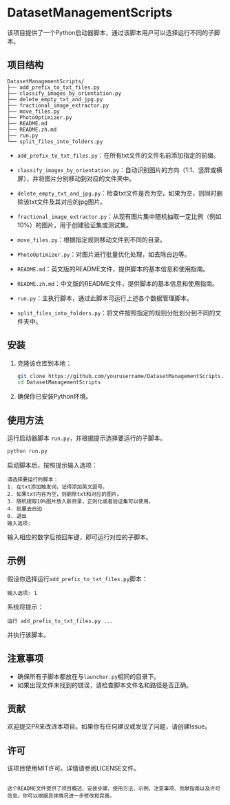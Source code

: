 # DatasetManagementScripts

该项目提供了一个Python启动器脚本，通过该脚本用户可以选择运行不同的子脚本。

## 项目结构

```
DatasetManagementScripts/
├── add_prefix_to_txt_files.py
├── classify_images_by_orientation.py
├── delete_empty_txt_and_jpg.py
├── fractional_image_extractor.py
├── move_files.py
├── PhotoOptimizer.py
├── README.md
├── README.zh.md
├── run.py
└── split_files_into_folders.py
```

- `add_prefix_to_txt_files.py`：在所有txt文件的文件名前添加指定的前缀。

- `classify_images_by_orientation.py`：自动识别图片的方向（1:1、竖屏或横屏），并将图片分别移动到对应的文件夹中。

- `delete_empty_txt_and_jpg.py`：检查txt文件是否为空，如果为空，则同时删除该txt文件及其对应的jpg图片。

- `fractional_image_extractor.py`：从现有图片集中随机抽取一定比例（例如10%）的图片，用于创建验证集或测试集。

- `move_files.py`：根据指定规则移动文件到不同的目录。

- `PhotoOptimizer.py`：对图片进行批量优化处理，如去除白边等。

- `README.md`：英文版的README文件，提供脚本的基本信息和使用指南。

- `README.zh.md`：中文版的README文件，提供脚本的基本信息和使用指南。

- `run.py`：主执行脚本，通过此脚本可运行上述各个数据管理脚本。

- `split_files_into_folders.py`：将文件按照指定的规则分批划分到不同的文件夹中。

## 安装

1. 克隆该仓库到本地：
    ```bash
    git clone https://github.com/yourusername/DatasetManagementScripts.git
    cd DatasetManagementScripts
    ```

2. 确保你已安装Python环境。

## 使用方法

运行启动器脚本 `run.py`，并根据提示选择要运行的子脚本。

```bash
python run.py
```

启动脚本后，按照提示输入选项：

```
请选择要运行的脚本：
1. 在txt添加触发词，记得添加英文逗号。
2. 如果txt内容为空，则删除txt和对应的图片。
3. 随机提取10%图片放入新目录，正则化或者验证集可以使用。
4. 批量去白边
0. 退出
输入选项:
```

输入相应的数字后按回车键，即可运行对应的子脚本。

## 示例

假设你选择运行`add_prefix_to_txt_files.py`脚本：

```
输入选项: 1
```

系统将提示：

```
运行 add_prefix_to_txt_files.py ...
```

并执行该脚本。

## 注意事项

- 确保所有子脚本都放在与`launcher.py`相同的目录下。
- 如果出现文件未找到的错误，请检查脚本文件名和路径是否正确。

## 贡献

欢迎提交PR来改进本项目。如果你有任何建议或发现了问题，请创建Issue。

## 许可

该项目使用MIT许可。详情请参阅LICENSE文件。
```

这个README文件提供了项目概述、安装步骤、使用方法、示例、注意事项、贡献指南以及许可信息。你可以根据具体情况进一步修改和完善。
